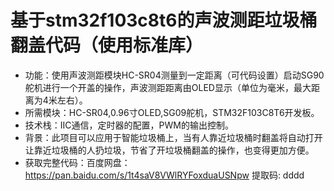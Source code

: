 # 基于stm32f103c8t6的声波测距垃圾桶翻盖代码（使用标准库）
* 功能：使用声波测距模块HC-SR04测量到一定距离（可代码设置）启动SG90舵机进行一个开盖的操作，声波测距距离由OLED显示（单位为毫米，最大距离为4米左右）。     
* 所需模块：HC-SR04,0.96寸OLED,SG09舵机，STM32F103C8T6开发板。  
* 技术栈：IIC通信，定时器的配置，PWM的输出控制。  
* 背景：此项目可以应用于智能垃圾桶上，当有人靠近垃圾桶时翻盖将自动打开让靠近垃圾桶的人扔垃圾，节省了开垃圾桶翻盖的操作，也变得更加方便。  
* 获取完整代码：百度网盘： https://pan.baidu.com/s/1t4saV8VWlRYFoxduaUSNpw 提取码: dddd
